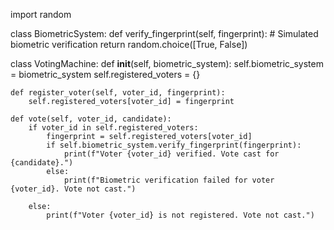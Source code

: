 import random

class BiometricSystem:
    def verify_fingerprint(self, fingerprint):
        # Simulated biometric verification
        return random.choice([True, False])

class VotingMachine:
    def __init__(self, biometric_system):
        self.biometric_system = biometric_system
        self.registered_voters = {}

    def register_voter(self, voter_id, fingerprint):
        self.registered_voters[voter_id] = fingerprint

    def vote(self, voter_id, candidate):
        if voter_id in self.registered_voters:
            fingerprint = self.registered_voters[voter_id]
            if self.biometric_system.verify_fingerprint(fingerprint):
                print(f"Voter {voter_id} verified. Vote cast for {candidate}.")
            else:
                print(f"Biometric verification failed for voter {voter_id}. Vote not cast.")
                
        else:
            print(f"Voter {voter_id} is not registered. Vote not cast.")

